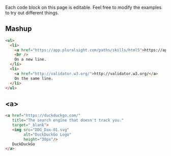 Each code block on this page is editable. Feel free to modify the examples to try out different things.

## Mashup

```html
<ul>
  <li>
    <a href="https://app.pluralsight.com/paths/skills/html5">https://app.pluralsight.com/paths/skills/html5</a>
    <br />
    On a new line.
  </li>
  <li>
    <a href="http://validator.w3.org/">http://validator.w3.org/</a>
    On the same line.
  </li>
</ul>
```

## &lt;a&gt;

```html
<a href="https://duckduckgo.com/"
   title="The search engine that doesn't track you."
   target="_blank">
   <img src="DDG_Dax-01.svg"
        alt="DuckDuckGo Logo"
        height="30px"/>
   DuckDuckGo
</a>
```

<style>
.renderedHtml {
  border: 1px dashed #777777;
  padding: 20px;
}
</style>

<script>
var elements = document.getElementsByClassName('language-html')
for(var i = 0; i < elements.length; i++) {
  var codeElement = elements[i]
  var preElement = codeElement.parentNode
  var container = preElement.parentNode

  codeElement.setAttribute('contentEditable', true)

  var renderedHtmlElement = document.createElement('div')
  renderedHtmlElement.className = 'renderedHtml'
  renderedHtmlElement.innerHTML = codeElement.textContent
  container.insertBefore(renderedHtmlElement, preElement.nextSibling)

  codeElement.onkeyup = handleKeyUpFactory(renderedHtmlElement, codeElement)
}

function handleKeyUpFactory(renderEl, codeEl) {
  return function() { renderEl.innerHTML = codeEl.textContent }
}
</script>
